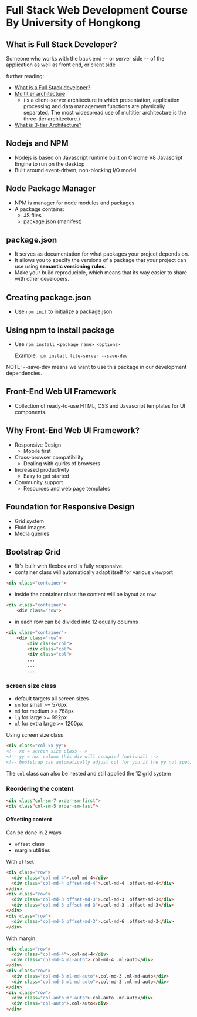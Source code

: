 # Full Stack Web Development Course By University of Hongkong

## What is Full Stack Developer?

Someone who works with the back end -- or server side -- of the application as well as front end, or client side 

further reading:

- [What is a Full Stack developer?](https://www.laurencegellert.com/2012/08/what-is-a-full-stack-developer/)
- [Multitier architecture](https://en.wikipedia.org/wiki/Multitier_architecture)
    - (is a client–server architecture in which presentation, application processing and data management functions are physically separated. The most widespread use of multitier architecture is the three-tier architecture.)
- [What is 3-tier Architecture?](http://www.tonymarston.net/php-mysql/3-tier-architecture.html)

## Nodejs and NPM
- Nodejs is based on Javascript runtime built on Chrome V8 Javascript Engine to run on the desktop
- Built around event-driven, non-blocking I/O model

## Node Package Manager
- NPM is manager for node modules and packages
- A package contains:
    - JS files
    - package.json (manifest)

## package.json
- It serves as documentation for what packages your project depends on.
- It allows you to specify the versions of a package that your project can use using **semantic versioning rules**.
- Make your build reproducible, which means that its way easier to share with other developers.

## Creating package.json
- Use `npm init` to initialize a package.json

## Using npm to install package
- Use `npm install <package name> <options>`

    Example:
    `npm install lite-server --save-dev`

NOTE: --save-dev means we want to use this package in our development dependencies.

## Front-End Web UI Framework
- Collection of ready-to-use HTML, CSS and Javascript templates for UI components.

## Why  Front-End Web UI Framework?
- Responsive Design
    - Mobile first
- Cross-browser compatibility
    - Dealing with quirks of browsers
- Increased productivity
    - Easy to get started
- Community support
    - Resources and web page templates

## Foundation for Responsive Design
- Grid system
- Fluid images
- Media queries

## Bootstrap Grid
- !It's built with flexbox and is fully responsive.
- container class will automatically adapt itself for various viewport
```html
<div class="container">
```
- inside the container class the content will be layout as row
```html
<div class="container">
    <div class="row">
```
- in each row can be divided into 12 equally columns
```html
<div class="container">
    <div class="row">
        <div class="col">
        <div class="col">
        <div class="col">
        ...
        ...
        ...
```

### screen size class
- default targets all screen sizes
- `sm` for small >= 576px
- `md` for medium >= 768px
- `lg` for large >= 992px
- `xl` for extra large >= 1200px

Using screen size class
```html
<div class="col-xx-yy">
<!-- xx = screen size class -->
<!-- yy = no. column this div will occupied (optional) --> 
<!-- bootstrap can automatically adjust col for you if the yy not specified --> 
```

The `col` class can also be nested and still applied the 12 grid system

### Reordering the content

```html
<div class"col-sm-7 order-sm-first">
<div class"col-sm-5 order-sm-last">
```
#### Offsetting content
Can be done in 2 ways
- `offset` class
- margin utilities

With `offset`
```html
<div class="row">
  <div class="col-md-4">.col-md-4</div>
  <div class="col-md-4 offset-md-4">.col-md-4 .offset-md-4</div>
</div>
<div class="row">
  <div class="col-md-3 offset-md-3">.col-md-3 .offset-md-3</div>
  <div class="col-md-3 offset-md-3">.col-md-3 .offset-md-3</div>
</div>
<div class="row">
  <div class="col-md-6 offset-md-3">.col-md-6 .offset-md-3</div>
</div>
```

With margin
```html
<div class="row">
  <div class="col-md-4">.col-md-4</div>
  <div class="col-md-4 ml-auto">.col-md-4 .ml-auto</div>
</div>
<div class="row">
  <div class="col-md-3 ml-md-auto">.col-md-3 .ml-md-auto</div>
  <div class="col-md-3 ml-md-auto">.col-md-3 .ml-md-auto</div>
</div>
<div class="row">
  <div class="col-auto mr-auto">.col-auto .mr-auto</div>
  <div class="col-auto">.col-auto</div>
</div>
```
